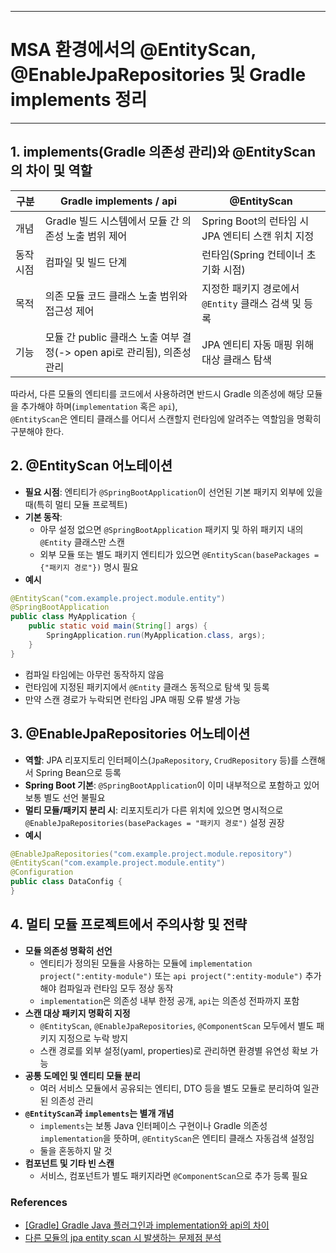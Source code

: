 ----
# MSA 환경에서의 @EntityScan, @EnableJpaRepositories 및 Gradle implements 정리
----

## 1. implements(Gradle 의존성 관리)와 @EntityScan의 차이 및 역할

| 구분             | Gradle implements / api                      | @EntityScan                                    |
|------------------|----------------------------------------------|------------------------------------------------|
| 개념             | Gradle 빌드 시스템에서 모듈 간 의존성 노출 범위 제어 | Spring Boot의 런타임 시 JPA 엔티티 스캔 위치 지정     |
| 동작 시점        | 컴파일 및 빌드 단계                           | 런타임(Spring 컨테이너 초기화 시점)                |
| 목적             | 의존 모듈 코드 클래스 노출 범위와 접근성 제어        | 지정한 패키지 경로에서 `@Entity` 클래스 검색 및 등록 |
| 기능             | 모듈 간 public 클래스 노출 여부 결정(-> open api로 관리됨), 의존성 관리            | JPA 엔티티 자동 매핑 위해 대상 클래스 탐색           |

따라서, 다른 모듈의 엔티티를 코드에서 사용하려면 반드시 Gradle 의존성에 해당 모듈을 추가해야 하며(`implementation` 혹은 `api`),  
`@EntityScan`은 엔티티 클래스를 어디서 스캔할지 런타임에 알려주는 역할임을 명확히 구분해야 한다.

## 2. @EntityScan 어노테이션

- **필요 시점**: 엔티티가 `@SpringBootApplication`이 선언된 기본 패키지 외부에 있을 때(특히 멀티 모듈 프로젝트)  
- **기본 동작**:  
  - 아무 설정 없으면 `@SpringBootApplication` 패키지 및 하위 패키지 내의 `@Entity` 클래스만 스캔  
  - 외부 모듈 또는 별도 패키지 엔티티가 있으면 `@EntityScan(basePackages = {"패키지 경로"})` 명시 필요  
- **예시**

```java
@EntityScan("com.example.project.module.entity")
@SpringBootApplication
public class MyApplication {
    public static void main(String[] args) {
        SpringApplication.run(MyApplication.class, args);
    }
}
```
- 컴파일 타임에는 아무런 동작하지 않음
- 런타임에 지정된 패키지에서 `@Entity` 클래스 동적으로 탐색 및 등록
- 만약 스캔 경로가 누락되면 런타임 JPA 매핑 오류 발생 가능

## 3. @EnableJpaRepositories 어노테이션

- **역할**: JPA 리포지토리 인터페이스(`JpaRepository`, `CrudRepository` 등)를 스캔해서 Spring Bean으로 등록  
- **Spring Boot 기본**: `@SpringBootApplication`이 이미 내부적으로 포함하고 있어 보통 별도 선언 불필요  
- **멀티 모듈/패키지 분리 시**: 리포지토리가 다른 위치에 있으면 명시적으로 `@EnableJpaRepositories(basePackages = "패키지 경로")` 설정 권장  
- **예시**

```java
@EnableJpaRepositories("com.example.project.module.repository")
@EntityScan("com.example.project.module.entity")
@Configuration
public class DataConfig {
}
```

## 4. 멀티 모듈 프로젝트에서 주의사항 및 전략

- **모듈 의존성 명확히 선언**  
  - 엔티티가 정의된 모듈을 사용하는 모듈에 `implementation project(":entity-module")` 또는 `api project(":entity-module")` 추가해야 컴파일과 런타임 모두 정상 동작  
  - `implementation`은 의존성 내부 한정 공개, `api`는 의존성 전파까지 포함  
- **스캔 대상 패키지 명확히 지정**  
  - `@EntityScan`, `@EnableJpaRepositories`, `@ComponentScan` 모두에서 별도 패키지 지정으로 누락 방지
  - 스캔 경로를 외부 설정(yaml, properties)로 관리하면 환경별 유연성 확보 가능   
- **공통 도메인 및 엔티티 모듈 분리**  
  - 여러 서비스 모듈에서 공유되는 엔티티, DTO 등을 별도 모듈로 분리하여 일관된 의존성 관리  
- **`@EntityScan`과 `implements`는 별개 개념**  
  - `implements`는 보통 Java 인터페이스 구현이나 Gradle 의존성 `implementation`을 뜻하며, `@EntityScan`은 엔티티 클래스 자동검색 설정임  
  - 둘을 혼동하지 말 것  
- **컴포넌트 및 기타 빈 스캔**  
  - 서비스, 컴포넌트가 별도 패키지라면 `@ComponentScan`으로 추가 등록 필요
 
### References
- [[Gradle] Gradle Java 플러그인과 implementation와 api의 차이](https://mangkyu.tistory.com/296)
- [다른 모듈의 jpa entity scan 시 발생하는 문제점 분석](https://velog.io/@kkywalk2/%EB%8B%A4%EB%A5%B8-package%EC%9D%98-spring-component-%EC%8A%A4%EC%BA%94%ED%95%98%EA%B8%B0)
